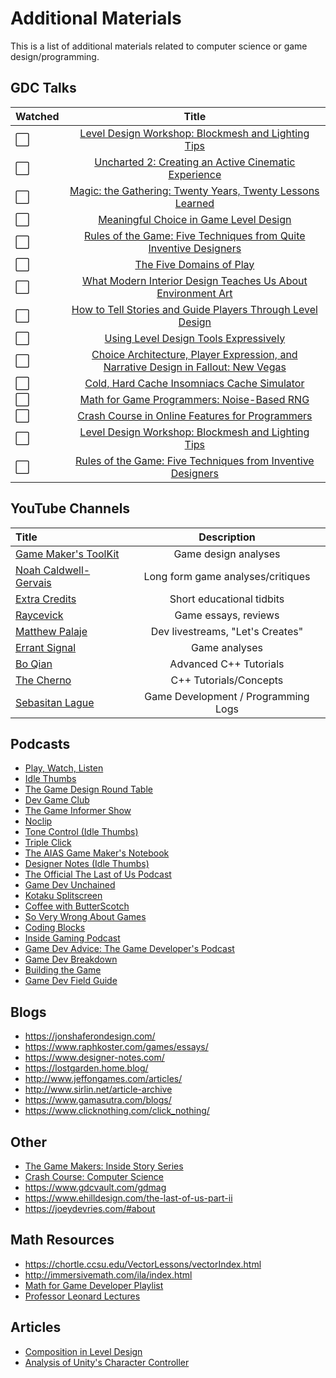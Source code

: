 # Additional Materials

This is a list of additional materials related to computer science or game design/programming.

## GDC Talks

Watched | Title
:--| :--: 
:white_large_square: | [Level Design Workshop: Blockmesh and Lighting Tips](https://www.youtube.com/watch?v=09r1B9cVEQY)
:white_large_square: | [Uncharted 2: Creating an Active Cinematic Experience](https://www.youtube.com/watch?v=lXxP6qN39wI)
:white_large_square: | [Magic: the Gathering: Twenty Years, Twenty Lessons Learned](https://www.youtube.com/watch?v=QHHg99hwQGY)
:white_large_square: | [Meaningful Choice in Game Level Design](https://www.youtube.com/watch?v=BEF4GVNzkUw)
:white_large_square: | [Rules of the Game: Five Techniques from Quite Inventive Designers](https://www.youtube.com/watch?v=d8QAVGeEj-U&feature=youtu.be&t=1667)
:white_large_square: | [The Five Domains of Play](https://www.youtube.com/watch?v=cnZ9Fx_tsE8)
:white_large_square: | [What Modern Interior Design Teaches Us About Environment Art](https://www.youtube.com/watch?v=HpjbkKjqPE8)
:white_large_square: | [How to Tell Stories and Guide Players Through Level Design](https://www.youtube.com/watch?v=9RbXTv7iNbw)
:white_large_square: | [Using Level Design Tools Expressively](https://www.youtube.com/watch?v=UwZz-GtCq1Y)
:white_large_square: | [Choice Architecture, Player Expression, and Narrative Design in Fallout: New Vegas](https://www.youtube.com/watch?v=LR4OxNfzTvU)
:white_large_square: | [Cold, Hard Cache Insomniacs Cache Simulator](https://www.youtube.com/watch?v=SZOr0m-K5PQ)
:white_large_square: | [Math for Game Programmers: Noise-Based RNG](https://www.youtube.com/watch?v=LWFzPP8ZbdU&list=WL&index=15&ab_channel=GDC)
:white_large_square: | [Crash Course in Online Features for Programmers](https://www.youtube.com/watch?v=HVpcRXVkQl0&list=WL&index=16&ab_channel=GDC)
:white_large_square: | [Level Design Workshop: Blockmesh and Lighting Tips](https://www.youtube.com/watch?v=09r1B9cVEQY&list=WL&index=17&ab_channel=GDC)
:white_large_square: | [Rules of the Game: Five Techniques from Inventive Designers](https://www.youtube.com/watch?v=d8QAVGeEj-U&list=WL&index=19&ab_channel=GDC)

## YouTube Channels

Title | Description
:-- | :--: 
[Game Maker's ToolKit](https://www.youtube.com/c/MarkBrownGMT/featured) | Game design analyses
[Noah Caldwell-Gervais](https://www.youtube.com/user/broadcaststsatic) | Long form game analyses/critiques
[Extra Credits](https://www.youtube.com/extracredits/featured) | Short educational tidbits
[Raycevick](https://www.youtube.com/c/Raycevick/videos) | Game essays, reviews
[Matthew Palaje](https://www.youtube.com/c/MatthewPalaje/videos) | Dev livestreams, "Let's Creates"
[Errant Signal](https://www.youtube.com/c/ErrantSignal/featured) | Game analyses
[Bo Qian](https://www.youtube.com/user/BoQianTheProgrammer/playlists) | Advanced C++ Tutorials
[The Cherno](https://www.youtube.com/playlist?list=PLlrATfBNZ98dudnM48yfGUldqGD0S4FFb) | C++ Tutorials/Concepts
[Sebasitan Lague](https://www.youtube.com/c/SebastianLague/videos) | Game Development / Programming Logs


## Podcasts
- [Play, Watch, Listen](https://podcasts.apple.com/us/podcast/play-watch-listen/id1492391341)
- [Idle Thumbs](https://podcasts.apple.com/us/podcast/idle-thumbs/id293436552)
- [The Game Design Round Table](https://podcasts.apple.com/us/podcast/the-game-design-round-table/id578641256)
- [Dev Game Club](https://podcasts.apple.com/us/podcast/dev-game-club/id1090136163)
- [The Game Informer Show](https://podcasts.apple.com/us/podcast/the-game-informer-show/id335246945)
- [Noclip](https://podcasts.apple.com/us/podcast/noclip/id1385062988)
- [Tone Control (Idle Thumbs)](https://podcasts.apple.com/us/podcast/tone-control/id730148800)
- [Triple Click](https://podcasts.apple.com/us/podcast/triple-click/id1507834679)
- [The AIAS Game Maker's Notebook](https://podcasts.apple.com/us/podcast/the-aias-game-makers-notebook/id1313004515)
- [Designer Notes (Idle Thumbs)](https://podcasts.apple.com/us/podcast/designer-notes/id935345158)
- [The Official The Last of Us Podcast](https://podcasts.apple.com/us/podcast/the-official-the-last-of-us-podcast/id1514792212)
- [Game Dev Unchained](https://podcasts.apple.com/us/podcast/game-dev-unchained/id1043547750)
- [Kotaku Splitscreen](https://podcasts.apple.com/ca/podcast/kotaku-splitscreen/id1039413502)
- [Coffee with ButterScotch](https://podcasts.apple.com/us/podcast/coffee-with-butterscotch-a-game-dev-comedy-podcast/id981361117)
- [So Very Wrong About Games](https://podcasts.apple.com/us/podcast/so-very-wrong-about-games/id1316809169)
- [Coding Blocks](https://podcasts.apple.com/us/podcast/coding-blocks/id769189585)
- [Inside Gaming Podcast](https://podcasts.apple.com/us/podcast/inside-gaming-podcast/id1498840921)
- [Game Dev Advice: The Game Developer's Podcast](https://podcasts.apple.com/us/podcast/game-dev-advice-the-game-developers-podcast/id1450096263)
- [Game Dev Breakdown](https://podcasts.apple.com/us/podcast/gamedev-breakdown/id1262767515)
- [Building the Game](https://podcasts.apple.com/us/podcast/building-the-game/id533274562)
- [Game Dev Field Guide](https://podcasts.apple.com/us/podcast/game-dev-field-guide/id1501991718)


## Blogs
- https://jonshaferondesign.com/
- https://www.raphkoster.com/games/essays/
- https://www.designer-notes.com/
- https://lostgarden.home.blog/
- http://www.jeffongames.com/articles/
- http://www.sirlin.net/article-archive
- https://www.gamasutra.com/blogs/
- https://www.clicknothing.com/click_nothing/

## Other
- [The Game Makers: Inside Story Series](https://www.youtube.com/watch?v=BQbQShqqx_k)
- [Crash Course: Computer Science](https://www.youtube.com/playlist?list=PLH2l6uzC4UEW0s7-KewFLBC1D0l6XRfye)
- https://www.gdcvault.com/gdmag
- https://www.ehilldesign.com/the-last-of-us-part-ii
- https://joeydevries.com/#about

## Math Resources
- https://chortle.ccsu.edu/VectorLessons/vectorIndex.html
- http://immersivemath.com/ila/index.html
- [Math for Game Developer Playlist](https://www.youtube.com/playlist?list=PLW3Zl3wyJwWOpdhYedlD-yCB7WQoHf-My)
- [Professor Leonard Lectures](https://www.youtube.com/c/ProfessorLeonard/videos)

## Articles
- [Composition in Level Design](http://level-design.org/?page_id=2274)
- [Analysis of Unity's Character Controller](https://roystanross.wordpress.com/2014/05/07/custom-character-controller-in-unity-part-1-collision-resolution/)
